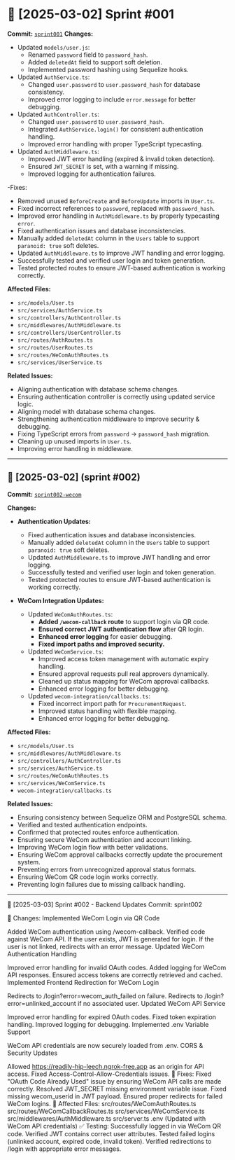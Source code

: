 # 📅 [2025-03-02] Sprint #001

**Commit:** [`sprint001`](https://github.com/Vikkkkk/hospitalERP-backend/commit/sprint001)
**Changes:**

- Updated `models/user.js`:
  - Renamed `password` field to `password_hash`.
  - Added `deletedAt` field to support soft deletion.
  - Implemented password hashing using Sequelize hooks.
- Updated `AuthService.ts`:
  - Changed `user.password` to `user.password_hash` for database consistency.
  - Improved error logging to include `error.message` for better debugging.
- Updated `AuthController.ts`:
  - Changed `user.password` to `user.password_hash`.
  - Integrated `AuthService.login()` for consistent authentication handling.
  - Improved error handling with proper TypeScript typecasting.
- Updated `AuthMiddleware.ts`:
  - Improved JWT error handling (expired & invalid token detection).
  - Ensured `JWT_SECRET` is set, with a warning if missing.
  - Improved logging for authentication failures.

-Fixes:
- Removed unused `BeforeCreate` and `BeforeUpdate` imports in `User.ts`.
- Fixed incorrect references to `password`, replaced with `password_hash`.
- Improved error handling in `AuthMiddleware.ts` by properly typecasting `error`.
- Fixed authentication issues and database inconsistencies.
- Manually added `deletedAt` column in the `Users` table to support `paranoid: true` soft deletes.
- Updated `AuthMiddleware.ts` to improve JWT handling and error logging.
- Successfully tested and verified user login and token generation.
- Tested protected routes to ensure JWT-based authentication is working correctly.


**Affected Files:**

- `src/models/User.ts`
- `src/services/AuthService.ts`
- `src/controllers/AuthController.ts`
- `src/middlewares/AuthMiddleware.ts`
- `src/controllers/UserController.ts`
- `src/routes/AuthRoutes.ts`
- `src/routes/UserRoutes.ts`
- `src/routes/WeComAuthRoutes.ts`
- `src/services/UserService.ts`

**Related Issues:**
- Aligning authentication with database schema changes.
- Ensuring authentication controller is correctly using updated service logic.
- Aligning model with database schema changes.
- Strengthening authentication middleware to improve security & debugging.
- Fixing TypeScript errors from `password` → `password_hash` migration.
- Cleaning up unused imports in `User.ts`.
- Improving error handling in middleware.

---------------------------------------------------------------------------------------------------------------------------------

## 📅 [2025-03-02] (sprint #002)
**Commit:** [`sprint002-wecom`](https://github.com/Vikkkkk/hospitalERP-backend/commit/sprint002-wecom)

**Changes:**
- **Authentication Updates:**
  - Fixed authentication issues and database inconsistencies.
  - Manually added `deletedAt` column in the `Users` table to support `paranoid: true` soft deletes.
  - Updated `AuthMiddleware.ts` to improve JWT handling and error logging.
  - Successfully tested and verified user login and token generation.
  - Tested protected routes to ensure JWT-based authentication is working correctly.

- **WeCom Integration Updates:**
  - Updated `WeComAuthRoutes.ts`:
    - **Added `/wecom-callback` route** to support login via QR code.
    - **Ensured correct JWT authentication flow** after QR login.
    - **Enhanced error logging** for easier debugging.
    - **Fixed import paths and improved security.**
  - Updated `WeComService.ts`:
    - Improved access token management with automatic expiry handling.
    - Ensured approval requests pull real approvers dynamically.
    - Cleaned up status mapping for WeCom approval callbacks.
    - Enhanced error logging for better debugging.
  - Updated `wecom-integration/callbacks.ts`:
    - Fixed incorrect import path for `ProcurementRequest`.
    - Improved status handling with flexible mapping.
    - Enhanced error logging for better debugging.

**Affected Files:**
- `src/models/User.ts`
- `src/middlewares/AuthMiddleware.ts`
- `src/controllers/AuthController.ts`
- `src/services/AuthService.ts`
- `src/routes/WeComAuthRoutes.ts`
- `src/services/WeComService.ts`
- `wecom-integration/callbacks.ts`

**Related Issues:**
- Ensuring consistency between Sequelize ORM and PostgreSQL schema.
- Verified and tested authentication endpoints.
- Confirmed that protected routes enforce authentication.
- Ensuring secure WeCom authentication and account linking.
- Improving WeCom login flow with better validations.
- Ensuring WeCom approval callbacks correctly update the procurement system.
- Preventing errors from unrecognized approval status formats.
- Ensuring WeCom QR code login works correctly.
- Preventing login failures due to missing callback handling.

---------------------------------------------------------------------------------------------------------------------------------

📅 [2025-03-03] Sprint #002 - Backend Updates
Commit: sprint002

🔄 Changes:
Implemented WeCom Login via QR Code

Added WeCom authentication using /wecom-callback.
Verified code against WeCom API.
If the user exists, JWT is generated for login.
If the user is not linked, redirects with an error message.
Updated WeCom Authentication Handling

Improved error handling for invalid OAuth codes.
Added logging for WeCom API responses.
Ensured access tokens are correctly retrieved and cached.
Implemented Frontend Redirection for WeCom Login

Redirects to /login?error=wecom_auth_failed on failure.
Redirects to /login?error=unlinked_account if no associated user.
Updated WeCom API Service

Improved error handling for expired OAuth codes.
Fixed token expiration handling.
Improved logging for debugging.
Implemented .env Variable Support

WeCom API credentials are now securely loaded from .env.
CORS & Security Updates

Allowed https://readily-hip-leech.ngrok-free.app as an origin for API access.
Fixed Access-Control-Allow-Credentials issues.
🐛 Fixes:
Fixed "OAuth Code Already Used" issue by ensuring WeCom API calls are made correctly.
Resolved JWT_SECRET missing environment variable issue.
Fixed missing wecom_userid in JWT payload.
Ensured proper redirects for failed WeCom logins.
📂 Affected Files:
src/routes/WeComAuthRoutes.ts
src/routes/WeComCallbackRoutes.ts
src/services/WeComService.ts
src/middlewares/AuthMiddleware.ts
src/server.ts
.env (Updated with WeCom API credentials)
✅ Testing:
Successfully logged in via WeCom QR code.
Verified JWT contains correct user attributes.
Tested failed logins (unlinked account, expired code, invalid token).
Verified redirections to /login with appropriate error messages.

